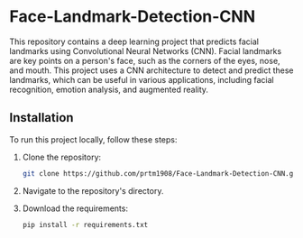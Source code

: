 # Face-Landmark-Detection-CNN

This repository contains a deep learning project that predicts facial landmarks using Convolutional Neural Networks (CNN). Facial landmarks are key points on a person's face, such as the corners of the eyes, nose, and mouth. This project uses a CNN architecture to detect and predict these landmarks, which can be useful in various applications, including facial recognition, emotion analysis, and augmented reality.

## Installation

To run this project locally, follow these steps:

1. Clone the repository:

    ```bash
    git clone https://github.com/prtm1908/Face-Landmark-Detection-CNN.git
    ```
2. Navigate to the repository's directory.
3. Download the requirements:

    ```bash
    pip install -r requirements.txt
    ```
